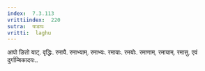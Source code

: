 ```yaml
---
index:  7.3.113
vrittiindex:  220
sutra:  याडापः
vritti:  laghu 
---
```


आपो ङितो याट्. वृद्धिः. रमायै. रमाभ्याम्. रमाभ्यः. रमायाः. रमयोः. रमाणाम्. रमायाम्. रमासु. एवं दुर्गाम्बिकादयः..

